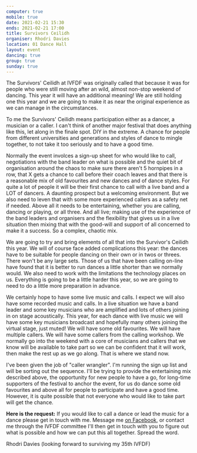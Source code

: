 ```yaml
---
computer: true
mobile: true
date: 2021-02-21 15:30
ends: 2021-02-21 17:00
title: Survivors Ceilidh
organiser: Rhodri Davies
location: 01 Dance Hall
layout: event
dancing: true
group: true
sunday: true
---
```


The Survivors' Ceilidh at IVFDF was originally called that because it was for people who were still moving after an wild, almost non-stop weekend of dancing. This year it will have an additional meaning! We are still holding one this year and we are going to make it as near the original experience as we can manage in the circumstances.

To me the Survivors' Ceilidh means participation either as a dancer, a musician or a caller. I can't think of another major festival that does anything like this, let along in the finale spot. DIY in the extreme. A chance for people from different universities and generations and styles of dance to mingle together, to not take it too seriously and to have a good time.

Normally the event involces a sign-up sheet for who would like to call, negotiations with the band leader on what is possible and the quiet bit of organisation around the chaos to make sure there aren't 5 hornpipes in a row, that X gets a chance to call before their coach leaves and that there is a reasonable mix of old favourites and new dances and of dance styles. For quite a lot of people it will be their first chance to call with a live band and a LOT of dancers. A daunting prospect but a welcoming environment. But we also need to leven that with some more experienced callers as a safety net if needed. Above all it needs to be entertaining, whether you are calling, dancing or playing, or all three. And all live;  making use of the experience of the band leaders and organisers and the flexibility that gives us in a live situation then mixing that with the good-will and support of all concerned to make it a success. So a complex, chaotic mix.

We are going to try and bring elements of all that into the Survivor's Ceilidh this year. We will of course face added complications this year: the dances have to be suitable for people dancing on their own or in twos or threes. There won't be any large sets. Those of us that have been calling on-line have found that it is better to run dances a little shorter than we normally would. We also need to work with the limitations the technology places on us. Everything is going to be a little harder this year, so we are going to need to do a little more preparation in advance.

We certainly hope to have some live music and calls. I expect we will also have some recorded music and calls. In a live situation we have a band leader and some key musicians who are amplified and lots of others joining in on stage acoustically. This year, for each dance with live music we will have some key musicians broadcast and hopefully many others joining the virtual stage, just muted! We will have some old favourites. We will have multiple callers. We will have some callers from the calling workshop. We normally go into the weekend with a core of musicians and callers that we know will be available to take part so we can be confident that it will work, then make the rest up as we go along. That is where we stand now.

I've been given the job of "caller wrangler". I'm running the sign up list and will be sorting out the sequence. I'll be trying to provide the entertaining mix described above, the opportunity for new people to have a go, for long-time supporters of the festival to anchor the event, for us do dance some old favourites and above all for people to participate and have a good time. However, it is quite possible that not everyone who would like to take part will get the chance.

**Here is the request:** If you would like to call a dance or lead the music for a dance please get in touch with me. Message me [on Facebook](https://www.facebook.com/rhodri.davies.583), or contact me through the IVFDF committee I'll then get in touch with you to figure out what is possible and how we can put this all together. Spread the word.

Rhodri Davies
 (looking forward to surviving my 35th IVFDF)
